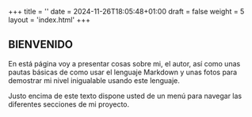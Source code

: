 +++
title = ''
date = 2024-11-26T18:05:48+01:00
draft = false
weight = 5
layout = 'index.html'
+++

## BIENVENIDO

En está página voy a presentar cosas sobre mi, el autor, así como unas pautas básicas de como usar el lenguaje Markdown y unas 
fotos para demostrar mi nivel inigualable usando este lenguaje.

Justo encima de este texto dispone usted de un menú para navegar las diferentes secciones de mi proyecto.